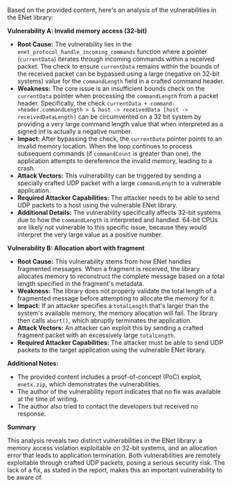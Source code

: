 Based on the provided content, here's an analysis of the vulnerabilities in the ENet library:

**Vulnerability A: Invalid memory access (32-bit)**

*   **Root Cause:** The vulnerability lies in the `enet_protocol_handle_incoming_commands` function where a pointer (`currentData`) iterates through incoming commands within a received packet. The check to ensure `currentData` remains within the bounds of the received packet can be bypassed using a large (negative on 32-bit systems) value for the `commandLength` field in a crafted command header.
*   **Weakness:** The core issue is an insufficient bounds check on the `currentData` pointer when processing the `commandLength` from a packet header. Specifically, the check  `currentData + command->header.commandLength > & host -> receivedData [host -> receivedDataLength]` can be circumvented on a 32 bit system by providing a very large command length value that when interpreted as a signed int is actually a negative number.
*   **Impact:** After bypassing the check, the `currentData` pointer points to an invalid memory location. When the loop continues to process subsequent commands (if `commandCount` is greater than one), the application attempts to dereference the invalid memory, leading to a crash.
*   **Attack Vectors:** This vulnerability can be triggered by sending a specially crafted UDP packet with a large `commandLength` to a vulnerable application.
*   **Required Attacker Capabilities:** The attacker needs to be able to send UDP packets to a host using the vulnerable ENet library.
*   **Additional Details:** The vulnerability specifically affects 32-bit systems due to how the `commandLength` is interpreted and handled. 64-bit CPUs are likely not vulnerable to this specific issue, because they would interpret the very large value as a positive number.

**Vulnerability B: Allocation abort with fragment**

*   **Root Cause:** This vulnerability stems from how ENet handles fragmented messages. When a fragment is received, the library allocates memory to reconstruct the complete message based on a total length specified in the fragment's metadata.
*   **Weakness:** The library does not properly validate the total length of a fragmented message before attempting to allocate the memory for it.
*  **Impact:** If an attacker specifies a `totalLength` that's larger than the system's available memory, the memory allocation will fail. The library then calls `abort()`, which abruptly terminates the application.
*   **Attack Vectors:** An attacker can exploit this by sending a crafted fragment packet with an excessively large `totalLength`.
*   **Required Attacker Capabilities:** The attacker must be able to send UDP packets to the target application using the vulnerable ENet library.

**Additional Notes:**

*   The provided content includes a proof-of-concept (PoC) exploit, `enetx.zip`, which demonstrates the vulnerabilities.
*   The author of the vulnerability report indicates that no fix was available at the time of writing.
*   The author also tried to contact the developers but received no response.

**Summary**

This analysis reveals two distinct vulnerabilities in the ENet library: a memory access violation exploitable on 32-bit systems, and an allocation error that leads to application termination. Both vulnerabilities are remotely exploitable through crafted UDP packets, posing a serious security risk. The lack of a fix, as stated in the report, makes this an important vulnerability to be aware of.